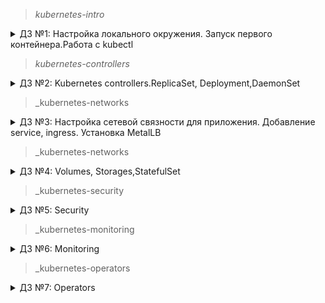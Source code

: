 > _kubernetes-intro_
<details>
  <summary>ДЗ №1: Настройка локального окружения. Запуск первого контейнера.Работа с kubectl</summary>
### Задание 1
Разберитесь почему все pod в namespace kube-system восстановились после удаления. Укажите причину в описании PR

`core-dns`- контроллер ReplicaSet создает новый pod при его отсутствии.

`kube-proxy` - контроллер DaemonSet создает новый pod при его отсутствии 

`etcd-minikube`,`kube-controller-manager-minikube``kube-apiserver`,`kube-scheduler-minikube`- управляются Node/minikube.

### Задание 2
- создан Dockerfile для nginx
- создан манифест web-pod.yaml

### Задание 3 (Задание со *)
- создан манифест frontend-pod-healthy.yaml в котором добавлены необходимые переменные
</details>

> _kubernetes-controllers_
<details>
  <summary>ДЗ №2: Kubernetes controllers.ReplicaSet, Deployment,DaemonSet</summary>
### Задание 1
- применен манифест replicaset для frontend, отсутствовал раздел selector, манифест дополнен
### Задание 2
- изменен образ приложения в манифесте.
- приминен обновленный манифест.
- Вопрос: почему поды не пересоздались? Ответ: потому что replicaset следит только за количеством запущенных подов.
### Задание 3
- создан и применен манифест для replicaset и deployments микросервиса paymentService
### Задание 4 (Задание со *)
- созданы два манифеста blue-green и Reverse Rolling Update
### Задание 5
- создан манифест deployment для frontend с пробами
### Задача 6 (Задание со **)
- создан манифест DaemonSet для node-exporter, доплнен условием для развертывания на master нодах
</details>

> _kubernetes-networks
<details>
  <summary> ДЗ №3: Настройка сетевой связности для приложения. Добавление service, ingress. Установка MetalLB</summary>
### Задание №1
- настроен и применен web-pod.yaml
- вопрос: Почему следующая конфигурация валидна, но не имеет смысла?
~~~yaml
livenessProbe:
  exec:
    command:
      - 'sh'
      - '-c'
      - 'ps aux | grep my_web_server_process'
- Ответ: всегда возвращает 0, так как в выводе всегда есть сам grep. Можно поправить, добавив grep в исключения: | grep -v grep

### Задание №2
- создан и настроен манифест deployment web-deploy.yaml для web
- создан и настроен манифест services web-svc-cip.yaml

### Задание №3
- включен режим ipvs в minikube

### Задание №4
- установлен MetalLB
- настроен балансировщик metallb-config.yaml web-svc-lb.yaml

### Задание №5 (Задание со *)
- создан манифест сервиса coredns/dns-svc-metallb.yml

### Задание №6
- задеплоен ingress-nginx
- создан nginx-lb.yaml
- создан headless-сервис web-svc-headless.yaml
- создан ingress-proxy web-ingress.yaml

### Задание №7 (Задание с **)
- задеплоен Dashboard kube-dashboard.yaml
- создан и задеплоен манифест dashboard-ingress.yaml

### Задание №8 (Задание с **)
- манифесты в ./canary
</details>

> _kubernetes-networks
<details>
  <summary> ДЗ №4: Volumes, Storages,StatefulSet</summary>
  
### Задание №1
- применен minio-statefulset.yaml
- применен minio-headlessservice.yaml

### Задание №2
- создан и применен манифест секретов (base64 кодировка) secrets-minio.yaml
- minio-statefulset.yaml настроен на использование секретов
</details>

> _kubernetes-security
<details>
  <summary> ДЗ №5: Security</summary>
  
### Задание №1
- создан и применен манифест для sa bob с привязкой роли admin для всего кластера: 01_sa-bob-cluster-admin.yaml
- создан и применен манифест для sa dave: 02_sa-dave-na.yaml

### Задание №2
- создан и применен манифест для создания ns prometheus: 01_ns-prometheus.yaml
- создан и применен манифест для создания sa carol в ns prometheus: 02_sa-carol.yaml
- создан и применен манифест для  возможности всем Service Account в Namespace prometheus делать get , list , watch в отношении Pods всего кластера: 03_cr-bindings.yaml

### Задание №3
- создан и применен манифест для создания ns dev: 01_ns-dev.yaml
- создан и применен манифест для создания sa jane в ns dev: 02_sa-jane.yaml
- создан и применен манифест для sa jane с привязкой роли admin в рамках Namespace dev: 03_sa-jane-admin-role.yaml
- создан и применен манифест для создания sa ken в ns dev: 04_sa-ken.yaml
- создан и применен манифест для sa ken с привязкой роли view в рамках Namespace dev: 05_sa-ken-view-role.yaml

</details>

> _kubernetes-monitoring
<details>
  <summary> ДЗ №6: Monitoring</summary>
### Задание
- развернут клстер KIND
- развернут helm chart prometheus: helm install kind-prometheus prometheus-community/kube-prometheus-stack
- создан и запушен образ nginx с конфигом метрик
- создан и задеплоен манифест deployments для nginx и nginx-exporter
- создан и задеплоен манифест service для nginx и nginx-export
- создан и задеплоен манифест ServiceMonitor prometheus для получения метрик с nginx-exporter
- зашли в грфану - настроили дашборд с графиками для nginx (grafana.png)
</details>

> _kubernetes-operators
<details>
  <summary> ДЗ №7: Operators</summary>
### Задание
- создан CustomResource и CustomResourceDefinition
- создана логика для mysql оператора, собран образ оператора
- созданы и применены service-account.yml role.yml role-binding.yml deploy-operator.yml
- проведены проверки работы
- Вывод команд:
...
 `kubectl get jobs.batch`
` NAME                         COMPLETIONS   DURATION   AGE`
` backup-mysql-instance-job    1/1           5s         2m13s`
` restore-mysql-instance-job   1/1           62s        67s`

` export MYSQLPOD=$(kubectl get pods -l app=mysql-instance -o jsonpath="{.items[*].metadata.name}")`
` kubectl exec -it $MYSQLPOD -- mysql -potuspassword -e "select * from test;" otus-database`
` mysql: [Warning] Using a password on the command line interface can be insecure.`
` +----+-------------+`
` | id | name        |`
` +----+-------------+`
` |  1 | some data   |`
` |  2 | some data-2 |`
` +----+-------------+`
</details>

